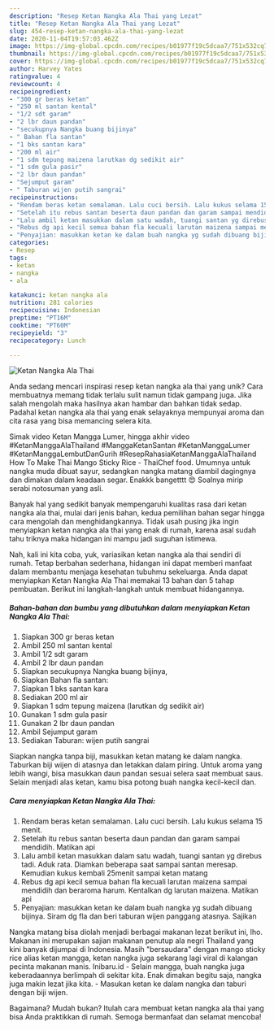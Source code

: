 ```yaml
---
description: "Resep Ketan Nangka Ala Thai yang Lezat"
title: "Resep Ketan Nangka Ala Thai yang Lezat"
slug: 454-resep-ketan-nangka-ala-thai-yang-lezat
date: 2020-11-04T19:57:03.462Z
image: https://img-global.cpcdn.com/recipes/b01977f19c5dcaa7/751x532cq70/ketan-nangka-ala-thai-foto-resep-utama.jpg
thumbnail: https://img-global.cpcdn.com/recipes/b01977f19c5dcaa7/751x532cq70/ketan-nangka-ala-thai-foto-resep-utama.jpg
cover: https://img-global.cpcdn.com/recipes/b01977f19c5dcaa7/751x532cq70/ketan-nangka-ala-thai-foto-resep-utama.jpg
author: Harvey Yates
ratingvalue: 4
reviewcount: 4
recipeingredient:
- "300 gr beras ketan"
- "250 ml santan kental"
- "1/2 sdt garam"
- "2 lbr daun pandan"
- "secukupnya Nangka buang bijinya"
- " Bahan fla santan"
- "1 bks santan kara"
- "200 ml air"
- "1 sdm tepung maizena larutkan dg sedikit air"
- "1 sdm gula pasir"
- "2 lbr daun pandan"
- "Sejumput garam"
- " Taburan wijen putih sangrai"
recipeinstructions:
- "Rendam beras ketan semalaman. Lalu cuci bersih. Lalu kukus selama 15 menit."
- "Setelah itu rebus santan beserta daun pandan dan garam sampai mendidih. Matikan api"
- "Lalu ambil ketan masukkan dalam satu wadah, tuangi santan yg direbus tadi. Aduk rata. Diamkan beberapa saat sampai santan meresap. Kemudian kukus kembali 25menit sampai ketan matang"
- "Rebus dg api kecil semua bahan fla kecuali larutan maizena sampai mendidih dan beraroma harum. Kentalkan dg larutan maizena. Matikan api"
- "Penyajian: masukkan ketan ke dalam buah nangka yg sudah dibuang bijinya. Siram dg fla dan beri taburan wijen panggang atasnya. Sajikan"
categories:
- Resep
tags:
- ketan
- nangka
- ala

katakunci: ketan nangka ala 
nutrition: 281 calories
recipecuisine: Indonesian
preptime: "PT16M"
cooktime: "PT60M"
recipeyield: "3"
recipecategory: Lunch

---
```



![Ketan Nangka Ala Thai](https://img-global.cpcdn.com/recipes/b01977f19c5dcaa7/751x532cq70/ketan-nangka-ala-thai-foto-resep-utama.jpg)

Anda sedang mencari inspirasi resep ketan nangka ala thai yang unik? Cara membuatnya memang tidak terlalu sulit namun tidak gampang juga. Jika salah mengolah maka hasilnya akan hambar dan bahkan tidak sedap. Padahal ketan nangka ala thai yang enak selayaknya mempunyai aroma dan cita rasa yang bisa memancing selera kita.

Simak video Ketan Mangga Lumer, hingga akhir video #KetanManggaAlaThailand #ManggaKetanSantan #KetanManggaLumer #KetanManggaLembutDanGurih #ResepRahasiaKetanManggaAlaThailand How To Make Thai Mango Sticky Rice - ThaiChef food. Umumnya untuk nangka muda dibuat sayur, sedangkan nangka matang diambil dagingnya dan dimakan dalam keadaan segar. Enakkk bangetttt 😍 Soalnya mirip serabi notosuman yang asli.

Banyak hal yang sedikit banyak mempengaruhi kualitas rasa dari ketan nangka ala thai, mulai dari jenis bahan, kedua pemilihan bahan segar hingga cara mengolah dan menghidangkannya. Tidak usah pusing jika ingin menyiapkan ketan nangka ala thai yang enak di rumah, karena asal sudah tahu triknya maka hidangan ini mampu jadi suguhan istimewa.


Nah, kali ini kita coba, yuk, variasikan ketan nangka ala thai sendiri di rumah. Tetap berbahan sederhana, hidangan ini dapat memberi manfaat dalam membantu menjaga kesehatan tubuhmu sekeluarga. Anda dapat menyiapkan Ketan Nangka Ala Thai memakai 13 bahan dan 5 tahap pembuatan. Berikut ini langkah-langkah untuk membuat hidangannya.

<!--inarticleads1-->

##### Bahan-bahan dan bumbu yang dibutuhkan dalam menyiapkan Ketan Nangka Ala Thai:

1. Siapkan 300 gr beras ketan
1. Ambil 250 ml santan kental
1. Ambil 1/2 sdt garam
1. Ambil 2 lbr daun pandan
1. Siapkan secukupnya Nangka buang bijinya,
1. Siapkan  Bahan fla santan:
1. Siapkan 1 bks santan kara
1. Sediakan 200 ml air
1. Siapkan 1 sdm tepung maizena (larutkan dg sedikit air)
1. Gunakan 1 sdm gula pasir
1. Gunakan 2 lbr daun pandan
1. Ambil Sejumput garam
1. Sediakan  Taburan: wijen putih sangrai


Siapkan nangka tanpa biji, masukkan ketan matang ke dalam nangka. Taburkan biji wijen di atasnya dan letakkan dalam piring. Untuk aroma yang lebih wangi, bisa masukkan daun pandan sesuai selera saat membuat saus. Selain menjadi alas ketan, kamu bisa potong buah nangka kecil-kecil dan. 

<!--inarticleads2-->

##### Cara menyiapkan Ketan Nangka Ala Thai:

1. Rendam beras ketan semalaman. Lalu cuci bersih. Lalu kukus selama 15 menit.
1. Setelah itu rebus santan beserta daun pandan dan garam sampai mendidih. Matikan api
1. Lalu ambil ketan masukkan dalam satu wadah, tuangi santan yg direbus tadi. Aduk rata. Diamkan beberapa saat sampai santan meresap. Kemudian kukus kembali 25menit sampai ketan matang
1. Rebus dg api kecil semua bahan fla kecuali larutan maizena sampai mendidih dan beraroma harum. Kentalkan dg larutan maizena. Matikan api
1. Penyajian: masukkan ketan ke dalam buah nangka yg sudah dibuang bijinya. Siram dg fla dan beri taburan wijen panggang atasnya. Sajikan


Nangka matang bisa diolah menjadi berbagai makanan lezat berikut ini, lho. Makanan ini merupakan sajian makanan penutup ala negri Thailand yang kini banyak dijumpai di Indonesia. Masih &#34;bersaudara&#34; dengan mango sticky rice alias ketan mangga, ketan nangka juga sekarang lagi viral di kalangan pecinta makanan manis. Inibaru.id - Selain mangga, buah nangka juga keberadaannya berlimpah di sekitar kita. Enak dimakan begitu saja, nangka juga makin lezat jika kita. - Masukan ketan ke dalam nangka dan taburi dengan biji wijen. 

Bagaimana? Mudah bukan? Itulah cara membuat ketan nangka ala thai yang bisa Anda praktikkan di rumah. Semoga bermanfaat dan selamat mencoba!

